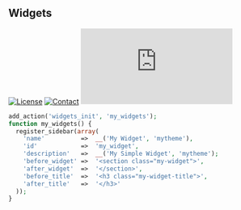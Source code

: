 ## Widgets
[![License](https://img.shields.io/github/license/dedewiweka/snippets?color=brightgreen)](https://github.com/dedewiweka/snippets/blob/main/LICENSE) [![Contact](https://img.shields.io/badge/contact-Dede%20Wiweka-orange)](https://dede.wiweka.com/development) ![File size](https://img.shields.io/github/size/dedewiweka/snippets/Setup/widgets.md) 
```php
add_action('widgets_init', 'my_widgets');
function my_widgets() {
  register_sidebar(array(
    'name'          =>  __('My Widget', 'mytheme'),
    'id'            =>  'my_widget',
    'description'   =>  __('My Simple Widget', 'mytheme');
    'before_widget' =>  '<section class="my-widget">',
    'after_widget'  =>  '</section>',
    'before_title'  =>  '<h3 class="my-widget-title">',
    'after_title'   =>  '</h3>'
  ));
}
```
